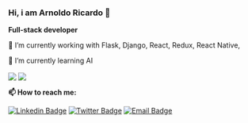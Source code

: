 ### Hi, i am Arnoldo Ricardo 👋

__Full-stack developer__

🔭 I’m currently working with Flask, Django, React, Redux, React Native, 

🌱 I’m currently learning AI

<div>
<img align="center" src='https://github-readme-stats.vercel.app/api/top-langs/?username=ArnoldoRicardo&hide=html&layout=compact'>
<img align="center" src='https://github-readme-stats.vercel.app/api?username=ArnoldoRicardo&hide=issues,contribs'>  
</div>


__📫 How to reach me:__

[![Linkedin Badge](https://img.shields.io/badge/Arnoldo%20Ricardo-blue?&logo=Linkedin&logoColor=white&link=https://www.linkedin.com/in/arnoldoricardo)](https://www.linkedin.com/in/arnoldoricardo)
[![Twitter Badge](https://img.shields.io/badge/-@arnoldoRicard0_-1ca0f1?labelColor=1ca0f1&logo=twitter&logoColor=white&link=https://twitter.com/arnoldoRicard0)](https://twitter.com/arnoldoRicard0)
[![Email Badge](https://img.shields.io/badge/-hola@arnoldoricardo.com-white?labelColor=red&logo=gmail&logoColor=white&link=mailto:hola@arnoldoricardo.com)](mailto:hola@arnoldoricardo.com)

<!--
**ArnoldoRicardo/ArnoldoRicardo** is a ✨ _special_ ✨ repository because its `README.md` (this file) appears on your GitHub profile.

Here are some ideas to get you started:

- 🔭 I’m currently working on ...
- 🌱 I’m currently learning ...
- 👯 I’m looking to collaborate on ...
- 🤔 I’m looking for help with ...
- 💬 Ask me about ...
- 📫 How to reach me: ...
- 😄 Pronouns: ...
- ⚡ Fun fact: ...
-->
